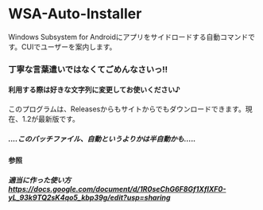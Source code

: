 # WSA-Auto-Installer
Windows Subsystem for Androidにアプリをサイドロードする自動コマンドです。CUIでユーザーを案内します。
### 丁寧な言葉遣いではなくてごめんなさいっ!!
#### 利用する際は好きな文字列に変更してお使いください♪
このプログラムは、Releasesからもサイトからでもダウンロードできます。現在、1.2が最新版です。
##### ....このバッチファイル、自動というよりかは半自動かも.....
#### 参照
##### 適当に作った使い方   https://docs.google.com/document/d/1R0seChG6F8Gf1XflXF0-yL_93k9TQ2sK4qo5_kbp39g/edit?usp=sharing
